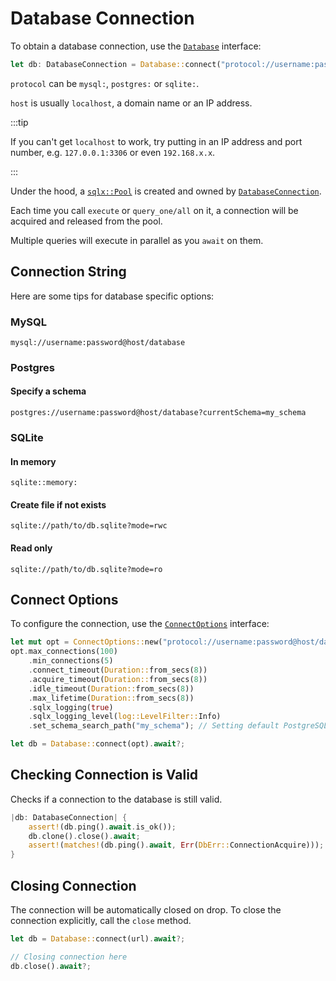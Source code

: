 # Database Connection

To obtain a database connection, use the [`Database`](https://docs.rs/sea-orm/*/sea_orm/struct.Database.html) interface:

```rust
let db: DatabaseConnection = Database::connect("protocol://username:password@host/database").await?;
```

`protocol` can be `mysql:`, `postgres:` or `sqlite:`.

`host` is usually `localhost`, a domain name or an IP address.

:::tip

If you can't get `localhost` to work, try putting in an IP address and port number, e.g. `127.0.0.1:3306` or even `192.168.x.x`.

:::

Under the hood, a [`sqlx::Pool`](https://docs.rs/sqlx/0.5/sqlx/struct.Pool.html) is created and owned by [`DatabaseConnection`](https://docs.rs/sea-orm/*/sea_orm/enum.DatabaseConnection.html).

Each time you call `execute` or `query_one/all` on it, a connection will be acquired and released from the pool.

Multiple queries will execute in parallel as you `await` on them.

## Connection String

Here are some tips for database specific options:

### MySQL

```
mysql://username:password@host/database
```

### Postgres

#### Specify a schema

```
postgres://username:password@host/database?currentSchema=my_schema
```

### SQLite

#### In memory

```
sqlite::memory:
```

#### Create file if not exists

```
sqlite://path/to/db.sqlite?mode=rwc
```

#### Read only

```
sqlite://path/to/db.sqlite?mode=ro
```

## Connect Options

To configure the connection, use the [`ConnectOptions`](https://docs.rs/sea-orm/*/sea_orm/struct.ConnectOptions.html) interface:

```rust
let mut opt = ConnectOptions::new("protocol://username:password@host/database");
opt.max_connections(100)
    .min_connections(5)
    .connect_timeout(Duration::from_secs(8))
    .acquire_timeout(Duration::from_secs(8))
    .idle_timeout(Duration::from_secs(8))
    .max_lifetime(Duration::from_secs(8))
    .sqlx_logging(true)
    .sqlx_logging_level(log::LevelFilter::Info)
    .set_schema_search_path("my_schema"); // Setting default PostgreSQL schema

let db = Database::connect(opt).await?;
```

## Checking Connection is Valid

Checks if a connection to the database is still valid.

```rust
|db: DatabaseConnection| {
    assert!(db.ping().await.is_ok());
    db.clone().close().await;
    assert!(matches!(db.ping().await, Err(DbErr::ConnectionAcquire)));
}
```

## Closing Connection

The connection will be automatically closed on drop. To close the connection explicitly, call the `close` method.

```rust
let db = Database::connect(url).await?;

// Closing connection here
db.close().await?;
```

